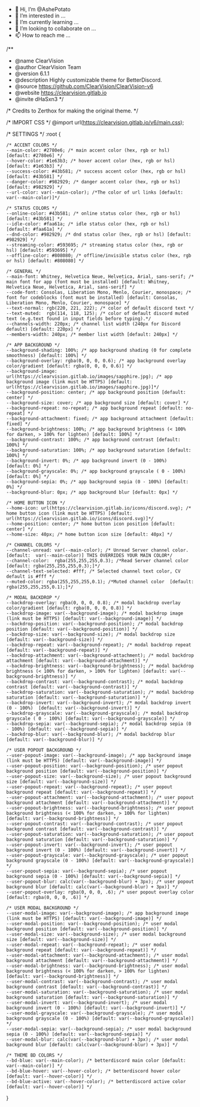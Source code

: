 - 👋 Hi, I’m @AshePotato
- 👀 I’m interested in ...
- 🌱 I’m currently learning ...
- 💞️ I’m looking to collaborate on ...
- 📫 How to reach me ...

<!---
AshePotato/AshePotato is a ✨ special ✨ repository because its `README.md` (this file) appears on your GitHub profile.
You can click the Preview link to take a look at your changes.
--->
/**
 * @name ClearVision
 * @author ClearVision Team
 * @version 6.1.1
 * @description Highly customizable theme for BetterDiscord.
 * @source https://github.com/ClearVision/ClearVision-v6
 * @website https://clearvision.gitlab.io
 * @invite dHaSxn3
 */

/* Credits to Zerthox for making the original theme. */

/* IMPORT CSS */
@import url(https://clearvision.gitlab.io/v6/main.css);

/* SETTINGS */
:root {

	/* ACCENT COLORS */
	--main-color: #2780e6; /* main accent color (hex, rgb or hsl) [default: #2780e6] */
	--hover-color: #1e63b3; /* hover accent color (hex, rgb or hsl) [default: #1e63b3] */
	--success-color: #43b581; /* success accent color (hex, rgb or hsl) [default: #43b581] */
	--danger-color: #982929; /* danger accent color (hex, rgb or hsl) [default: #982929] */	
	--url-color: var(--main-color); /*The color of url links [default: var(--main-color)]*/

	/* STATUS COLORS */
	--online-color: #43b581; /* online status color (hex, rgb or hsl) [default: #43b581] */
	--idle-color: #faa61a; /* idle status color (hex, rgb or hsl) [default: #faa61a] */
	--dnd-color: #982929; /* dnd status color (hex, rgb or hsl) [default: #982929] */
	--streaming-color: #593695; /* streaming status color (hex, rgb or hsl) [default: #593695] */
	--offline-color: #808080; /* offline/invisible status color (hex, rgb or hsl) [default: #808080] */

	/* GENERAL */
	--main-font: Whitney, Helvetica Neue, Helvetica, Arial, sans-serif; /* main font for app (font must be installed) [default: Whitney, Helvetica Neue, Helvetica, Arial, sans-serif] */
	--code-font: Consolas, Liberation Mono, Menlo, Courier, monospace; /* font for codeblocks (font must be installed) [default: Consolas, Liberation Mono, Menlo, Courier, monospace] */
	--text-normal: rgb(220, 221, 222); /* color of default discord text */
	--text-muted:  rgb(114, 118, 125); /* color of default discord muted text (e.g.text found in input fields before typing).*/
	--channels-width: 220px; /* channel list width (240px for Discord default) [default: 220px] */
	--members-width: 240px; /* member list width [default: 240px] */

	/* APP BACKGROUND */
	--background-shading: 100%; /* app background shading (0 for complete smoothness) [default: 100%] */
	--background-overlay: rgba(0, 0, 0, 0.6); /* app background overlay color/gradient [default: rgba(0, 0, 0, 0.6)] */
	--background-image: url(https://clearvision.gitlab.io/images/sapphire.jpg); /* app background image (link must be HTTPS) [default: url(https://clearvision.gitlab.io/images/sapphire.jpg)]*/
	--background-position: center; /* app background position [default: center] */
	--background-size: cover; /* app background size [default: cover] */
	--background-repeat: no-repeat; /* app background repeat [default: no-repeat] */
	--background-attachment: fixed; /* app background attachment [default: fixed] */
	--background-brightness: 100%; /* app background brightness (< 100% for darken, > 100% for lighten) [default: 100%] */
	--background-contrast: 100%; /* app background contrast [default: 100%] */
	--background-saturation: 100%; /* app background saturation [default: 100%] */
	--background-invert: 0%; /* app background invert (0 - 100%)  [default: 0%] */
	--background-grayscale: 0%; /* app background grayscale ( 0 - 100%) [default: 0%] */
	--background-sepia: 0%; /* app background sepia (0 - 100%) [default: 0%] */
	--background-blur: 0px; /* app background blur [default: 0px] */
	
	/* HOME BUTTON ICON */
	--home-icon: url(https://clearvision.gitlab.io/icons/discord.svg); /* home button icon (link must be HTTPS) [default: url(https://clearvision.gitlab.io/icons/discord.svg)]*/
	--home-position: center; /* home button icon position [default: center] */
	--home-size: 40px; /* home button icon size [default: 40px] */
		
	/* CHANNEL COLORS */
	--channel-unread: var(--main-color); /* Unread Server channel color. [default:  var(--main-color)] THIS OVERRIDES YOUR MAIN COLOR*/
	--channel-color:  rgba(255,255,255,0.3); /*Read Server channel color  [default: rgba(255,255,255,0.3);]*/
	--channel-text-selected: #fff; /* Selected channel text color, CV default is #fff */
	--muted-color: rgba(255,255,255,0.1); /*Muted channel color  [default: rgba(255,255,255,0.1);]*/
	
	/* MODAL BACKDROP */
	--backdrop-overlay: rgba(0, 0, 0, 0.8); /* modal backdrop overlay color/gradient [default: rgba(0, 0, 0, 0.8)] */
	--backdrop-image: var(--background-image); /* modal backdrop image (link must be HTTPS) [default: var(--background-image)] */
	--backdrop-position: var(--background-position); /* modal backdrop position [default: var(--background-position)] */
	--backdrop-size: var(--background-size); /* modal backdrop size [default: var(--background-size)] */
	--backdrop-repeat: var(--background-repeat); /* modal backdrop repeat [default: var(--background-repeat)] */
	--backdrop-attachment: var(--background-attachment); /* modal backdrop attachment [default: var(--background-attachment)] */
	--backdrop-brightness: var(--background-brightness); /* modal backdrop brightness (< 100% for darken, > 100% for lighten) [default: var(--background-brightness)] */
	--backdrop-contrast: var(--background-contrast); /* modal backdrop contrast [default: var(--background-contrast)] */
	--backdrop-saturation: var(--background-saturation); /* modal backdrop saturation [default: var(--background-saturation)] */
	--backdrop-invert: var(--background-invert); /* modal backdrop invert (0 - 100%)  [default: var(--background-invert)] */
	--backdrop-grayscale: var(--background-grayscale); /* modal backdrop grayscale ( 0 - 100%) [default: var(--background-grayscale)] */
	--backdrop-sepia: var(--background-sepia); /* modal backdrop sepia (0 - 100%) [default: var(--background-sepia)] */
	--backdrop-blur: var(--background-blur); /* modal backdrop blur [default: var(--background-blur)] */
	
	/* USER POPOUT BACKGROUND */
	--user-popout-image: var(--background-image); /* app background image (link must be HTTPS) [default: var(--background-image)] */
	--user-popout-position: var(--background-position); /* user popout background position [default: var(--background-position)] */
	--user-popout-size: var(--background-size); /* user popout background size [default: var(--background-size)] */
	--user-popout-repeat: var(--background-repeat); /* user popout background repeat [default: var(--background-repeat)] */
	--user-popout-attachment: var(--background-attachment); /* user popout background attachment [default: var(--background-attachment)] */
	--user-popout-brightness: var(--background-brightness); /* user popout background brightness (< 100% for darken, > 100% for lighten) [default: var(--background-brightness)] */
	--user-popout-contrast: var(--background-contrast); /* user popout background contrast [default: var(--background-contrast)] */
	--user-popout-saturation: var(--background-saturation); /* user popout background saturation [default: var(--background-saturation)] */
	--user-popout-invert: var(--background-invert); /* user popout background invert (0 - 100%) [default: var(--background-invert)] */
	--user-popout-grayscale: var(--background-grayscale); /* user popout background grayscale (0 - 100%) [default: var(--background-grayscale)] */
	--user-popout-sepia: var(--background-sepia); /* user popout background sepia (0 - 100%) [default: var(--background-sepia)] */
	--user-popout-blur: calc(var(--background-blur) + 3px); /* user popout background blur [default: calc(var(--background-blur) + 3px)] */
	--user-popout-overlay: rgba(0, 0, 0, .6); /* user popout overlay color [default: rgba(0, 0, 0, .6)] */
	
	/* USER MODAL BACKGROUND */
	--user-modal-image: var(--background-image); /* app background image (link must be HTTPS) [default: var(--background-image)] */
	--user-modal-position: var(--background-position); /* user modal background position [default: var(--background-position)] */
	--user-modal-size: var(--background-size); /* user modal background size [default: var(--background-size)] */
	--user-modal-repeat: var(--background-repeat); /* user modal background repeat [default: var(--background-repeat)] */
	--user-modal-attachment: var(--background-attachment); /* user modal background attachment [default: var(--background-attachment)] */
	--user-modal-brightness: var(--background-brightness); /* user modal background brightness (< 100% for darken, > 100% for lighten) [default: var(--background-brightness)] */
	--user-modal-contrast: var(--background-contrast); /* user modal background contrast [default: var(--background-contrast)] */
	--user-modal-saturation: var(--background-saturation); /* user modal background saturation [default: var(--background-saturation)] */
	--user-modal-invert: var(--background-invert); /* user modal background invert (0 - 100%) [default: var(--background-invert)] */
	--user-modal-grayscale: var(--background-grayscale); /* user modal background grayscale (0 - 100%) [default: var(--background-grayscale)] */
	--user-modal-sepia: var(--background-sepia); /* user modal background sepia (0 - 100%) [default: var(--background-sepia)] */
	--user-modal-blur: calc(var(--background-blur) + 3px); /* user modal background blur [default: calc(var(--background-blur) + 3px)] */
	
	/* THEME BD COLORS */
	--bd-blue: var(--main-color); /* betterdiscord main color [default: var(--main-color)] */
	--bd-blue-hover: var(--hover-color); /* betterdiscord hover color [default: var(--hover-color)] */
	--bd-blue-active: var(--hover-color); /* betterdiscord active color [default: var(--hover-color)] */
}
